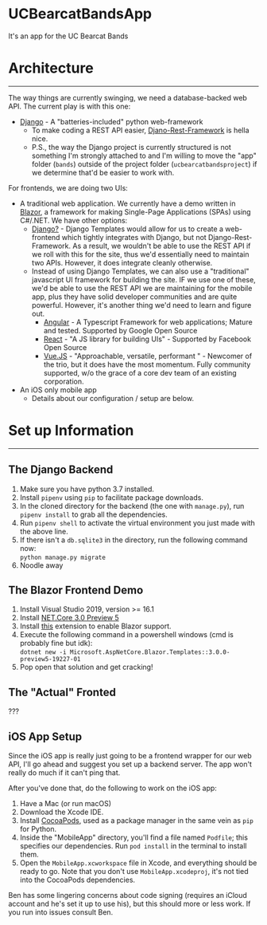 # UCBearcatBandsApp
It's an app for the UC Bearcat Bands

# Architecture
---
The way things are currently swinging, we need a database-backed web API. The current play is with this one:
- [Django](https://www.djangoproject.com/) - A "batteries-included" python web-framework
  - To make coding a REST API easier, [Djano-Rest-Framework](https://www.django-rest-framework.org/) is hella nice.
  - P.S., the way the Django project is currently structured is not something I'm strongly attached to and I'm willing to move the "app" folder (`bands`) outside of the project folder (`ucbearcatbandsproject`) if we determine that'd be easier to work with.

For frontends, we are doing two UIs:
- A traditional web application. We currently have a demo written in [Blazor](https://dotnet.microsoft.com/apps/aspnet/web-apps/client), a framework for making Single-Page Applications (SPAs) using C#/.NET. We have other options:
  - [Django?](https://docs.djangoproject.com/en/2.2/topics/templates/) - Django Templates would allow for us to create a web-frontend which tightly integrates with Django, but not Django-Rest-Framework. As a result, we wouldn't be able to use the REST API if we roll with this for the site, thus we'd essentially need to maintain two APIs. However, it does integrate cleanly otherwise.
  - Instead of using Django Templates, we can also use a "traditional" javascript UI framework for building the site. IF we use one of these, we'd be able to use the REST API we are maintaining for the mobile app, plus they have solid developer communities and are quite powerful. However, it's another thing we'd need to learn and figure out.
    - [Angular](https://angular.io/) - A Typescript Framework for web applications; Mature and tested. Supported by Google Open Source
    - [React](https://reactjs.org/) - "A JS library for building UIs" - Supported by Facebook Open Source
    - [Vue.JS](https://vuejs.org/) - "Approachable, versatile, performant " - Newcomer of the trio, but it does have the most momentum. Fully community supported, w/o the grace of a core dev team of an existing corporation.
- An iOS only mobile app
  - Details about our configuration / setup are below.
  
# Set up Information
---
## The Django Backend
1. Make sure you have python 3.7 installed.
2. Install `pipenv` using `pip` to facilitate package downloads.
3. In the cloned directory for the backend (the one with `manage.py`), run `pipenv install` to grab all the dependencies.
4. Run `pipenv shell` to activate the virtual environment you just made with the above line.
5. If there isn't a `db.sqlite3` in the directory, run the following command now:  
   `python manage.py migrate`
6. Noodle away

## The Blazor Frontend Demo
1. Install Visual Studio 2019, version >= 16.1
2. Install [NET.Core 3.0 Preview 5](https://dotnet.microsoft.com/download/dotnet-core/3.0)
3. Install [this](https://marketplace.visualstudio.com/items?itemName=aspnet.blazor) extension to enable Blazor support.
4. Execute the following command in a powershell windows (cmd is probably fine but idk):  
   `dotnet new -i Microsoft.AspNetCore.Blazor.Templates::3.0.0-preview5-19227-01`
5. Pop open that solution and get cracking!

## The "Actual" Fronted
???

## iOS App Setup
Since the iOS app is really just going to be a frontend wrapper for our web API, I'll go ahead and suggest you set up a backend server. The app won't really do much if it can't ping that.

After you've done that, do the following to work on the iOS app:
1. Have a Mac (or run macOS)
2. Download the Xcode IDE.
3. Install [CocoaPods](https://cocoapods.org), used as a package manager in the same vein as `pip` for Python.
4. Inside the "MobileApp" directory, you'll find a file named `Podfile`; this specifies our dependencies. Run `pod install` in the terminal to install them.
5. Open the `MobileApp.xcworkspace` file in Xcode, and everything should be ready to go. Note that you don't use `MobileApp.xcodeproj`, it's not tied into the CocoaPods dependencies.

Ben has some lingering concerns about code signing (requires an iCloud account and he's set it up to use his), but this should more or less work. If you run into issues consult Ben.
